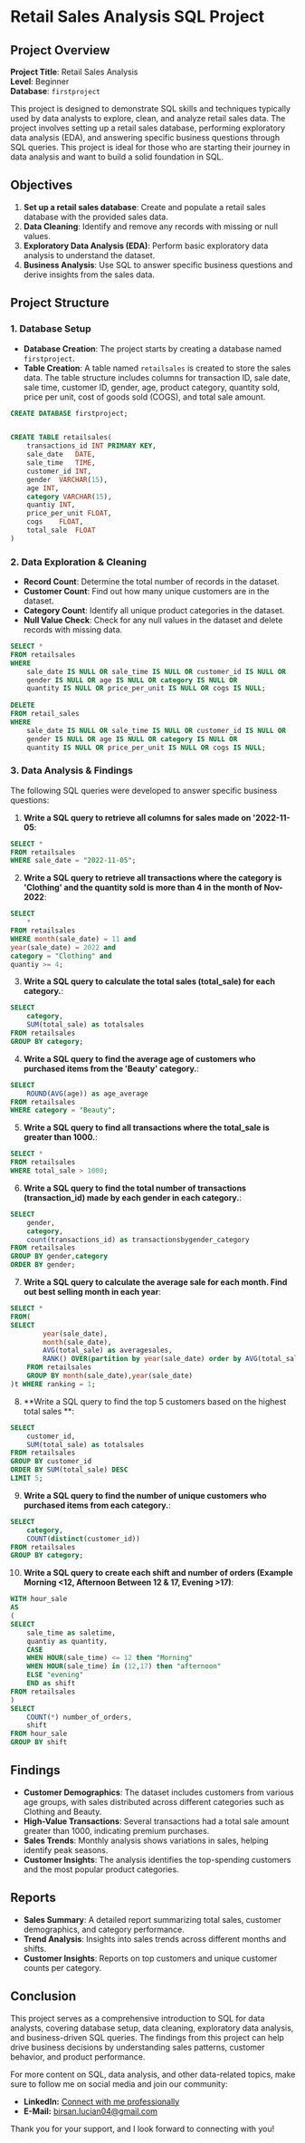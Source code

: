# Retail Sales Analysis SQL Project

## Project Overview

**Project Title**: Retail Sales Analysis  
**Level**: Beginner  
**Database**: `firstproject`

This project is designed to demonstrate SQL skills and techniques typically used by data analysts to explore, clean, and analyze retail sales data. The project involves setting up a retail sales database, performing exploratory data analysis (EDA), and answering specific business questions through SQL queries. This project is ideal for those who are starting their journey in data analysis and want to build a solid foundation in SQL.

## Objectives

1. **Set up a retail sales database**: Create and populate a retail sales database with the provided sales data.
2. **Data Cleaning**: Identify and remove any records with missing or null values.
3. **Exploratory Data Analysis (EDA)**: Perform basic exploratory data analysis to understand the dataset.
4. **Business Analysis**: Use SQL to answer specific business questions and derive insights from the sales data.

## Project Structure

### 1. Database Setup

- **Database Creation**: The project starts by creating a database named `firstproject`.
- **Table Creation**: A table named `retailsales` is created to store the sales data. The table structure includes columns for transaction ID, sale date, sale time, customer ID, gender, age, product category, quantity sold, price per unit, cost of goods sold (COGS), and total sale amount.

```sql
CREATE DATABASE firstproject;


CREATE TABLE retailsales(
	transactions_id	INT PRIMARY KEY,
    sale_date	DATE,
    sale_time	TIME,
    customer_id	INT,
    gender	VARCHAR(15),
    age	INT,
    category VARCHAR(15),
    quantiy	INT,
    price_per_unit FLOAT,	
    cogs	FLOAT,
    total_sale	FLOAT
)
```

### 2. Data Exploration & Cleaning

- **Record Count**: Determine the total number of records in the dataset.
- **Customer Count**: Find out how many unique customers are in the dataset.
- **Category Count**: Identify all unique product categories in the dataset.
- **Null Value Check**: Check for any null values in the dataset and delete records with missing data.

```sql
SELECT *
FROM retailsales
WHERE     
	sale_date IS NULL OR sale_time IS NULL OR customer_id IS NULL OR 
    gender IS NULL OR age IS NULL OR category IS NULL OR 
    quantity IS NULL OR price_per_unit IS NULL OR cogs IS NULL;
    
DELETE 
FROM retail_sales
WHERE 
    sale_date IS NULL OR sale_time IS NULL OR customer_id IS NULL OR 
    gender IS NULL OR age IS NULL OR category IS NULL OR 
    quantity IS NULL OR price_per_unit IS NULL OR cogs IS NULL;
```

### 3. Data Analysis & Findings

The following SQL queries were developed to answer specific business questions:

1. **Write a SQL query to retrieve all columns for sales made on '2022-11-05**:
```sql
SELECT *
FROM retailsales
WHERE sale_date = "2022-11-05";
```

2. **Write a SQL query to retrieve all transactions where the category is 'Clothing' and the quantity sold is more than 4 in the month of Nov-2022**:
```sql
SELECT
	*
FROM retailsales
WHERE month(sale_date) = 11 and 
year(sale_date) = 2022 and 
category = "Clothing" and 
quantiy >= 4;
```

3. **Write a SQL query to calculate the total sales (total_sale) for each category.**:
```sql
SELECT
	category,
    SUM(total_sale) as totalsales
FROM retailsales
GROUP BY category;

```

4. **Write a SQL query to find the average age of customers who purchased items from the 'Beauty' category.**:
```sql
SELECT
	ROUND(AVG(age)) as age_average
FROM retailsales
WHERE category = "Beauty";
```

5. **Write a SQL query to find all transactions where the total_sale is greater than 1000.**:
```sql
SELECT *
FROM retailsales
WHERE total_sale > 1000;
```

6. **Write a SQL query to find the total number of transactions (transaction_id) made by each gender in each category.**:
```sql
SELECT
	gender,
    category,
	count(transactions_id) as transactionsbygender_category
FROM retailsales
GROUP BY gender,category
ORDER BY gender;
```

7. **Write a SQL query to calculate the average sale for each month. Find out best selling month in each year**:
```sql
SELECT *
FROM(
SELECT
		year(sale_date),
		month(sale_date),
		AVG(total_sale) as averagesales,
		RANK() OVER(partition by year(sale_date) order by AVG(total_sale)) as ranking
	FROM retailsales
	GROUP BY month(sale_date),year(sale_date)
)t WHERE ranking = 1;
```

8. **Write a SQL query to find the top 5 customers based on the highest total sales **:
```sql
SELECT
	customer_id,
    SUM(total_sale) as totalsales
FROM retailsales
GROUP BY customer_id
ORDER BY SUM(total_sale) DESC
LIMIT 5;
```

9. **Write a SQL query to find the number of unique customers who purchased items from each category.**:
```sql
SELECT
	category,
	COUNT(distinct(customer_id))
FROM retailsales
GROUP BY category;
```

10. **Write a SQL query to create each shift and number of orders (Example Morning <12, Afternoon Between 12 & 17, Evening >17)**:
```sql
WITH hour_sale
AS
(
SELECT
	sale_time as saletime,
    quantiy as quantity,
    CASE
    WHEN HOUR(sale_time) <= 12 then "Morning"
	WHEN HOUR(sale_time) in (12,17) then "afternoon"
    ELSE "evening"
    END as shift
FROM retailsales
)
SELECT
	COUNT(*) number_of_orders,
	shift
FROM hour_sale
GROUP BY shift
```

## Findings

- **Customer Demographics**: The dataset includes customers from various age groups, with sales distributed across different categories such as Clothing and Beauty.
- **High-Value Transactions**: Several transactions had a total sale amount greater than 1000, indicating premium purchases.
- **Sales Trends**: Monthly analysis shows variations in sales, helping identify peak seasons.
- **Customer Insights**: The analysis identifies the top-spending customers and the most popular product categories.

## Reports

- **Sales Summary**: A detailed report summarizing total sales, customer demographics, and category performance.
- **Trend Analysis**: Insights into sales trends across different months and shifts.
- **Customer Insights**: Reports on top customers and unique customer counts per category.

## Conclusion

This project serves as a comprehensive introduction to SQL for data analysts, covering database setup, data cleaning, exploratory data analysis, and business-driven SQL queries. The findings from this project can help drive business decisions by understanding sales patterns, customer behavior, and product performance.


For more content on SQL, data analysis, and other data-related topics, make sure to follow me on social media and join our community:

- **LinkedIn:** [Connect with me professionally](https://www.linkedin.com/in/birsanlucian1/)  
- **E-Mail:** birsan.lucian04@gmail.com  

Thank you for your support, and I look forward to connecting with you!
